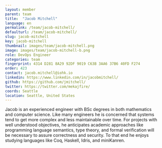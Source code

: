 ```yaml
---
layout: member
parent: team
title:  "Jacob Mitchell"
language: en
permalink: /team/jacob-mitchell/
defaulturl: /team/jacob-mitchell/
slug: jacob-mitchell
key: jacob-mitchell
thumbnail: images/team/jacob-mitchell.png
image: images/team/jacob-mitchell-b.png
role: DevOps Engineer
categories: team
fingerprint: 4314 D281 8A29 92DF 9019 C63B 3AA6 37B6 40FD F274
order: 423
contact: jacob.mitchell@iohk.io
linkedin: https://www.linkedin.com/in/jacobmitchell/
github: https://github.com/jmitchell/
twitter: https://twitter.com/mekajfire/
coords: Seattle
location: Seattle, United States
---
```

Jacob is an experienced engineer with BSc degrees in both mathematics
and computer science. Like many engineers he is concerned that systems
tend to get more complex and less maintainable over time. For projects
with well understood objectives, he anticipates academic approaches like
programming language semantics, type theory, and formal verification
will be necessary to assure correctness and security. To that end he
enjoys studying languages like Coq, Haskell, Idris, and miniKanren.
